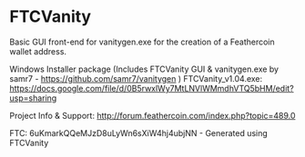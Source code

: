 FTCVanity
=========

Basic GUI front-end for vanitygen.exe for the creation of a Feathercoin wallet address.

Windows Installer package (Includes FTCVanity GUI & vanitygen.exe by samr7 - https://github.com/samr7/vanitygen )
FTCVanity_v1.04.exe:
https://docs.google.com/file/d/0B5rwxlWy7MtLNVlWMmdhVTQ5bHM/edit?usp=sharing

Project Info & Support:
http://forum.feathercoin.com/index.php?topic=489.0


FTC: 6uKmarkQQeMJzD8uLyWn6sXiW4hj4ubjNN - Generated using FTCVanity


